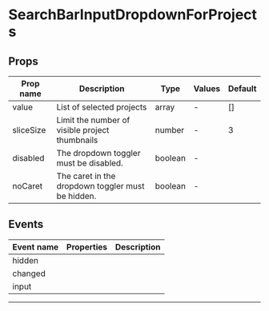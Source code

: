 # SearchBarInputDropdownForProjects

## Props

| Prop name | Description                                       | Type    | Values | Default |
| --------- | ------------------------------------------------- | ------- | ------ | ------- |
| value     | List of selected projects                         | array   | -      | []      |
| sliceSize | Limit the number of visible project thumbnails    | number  | -      | 3       |
| disabled  | The dropdown toggler must be disabled.            | boolean | -      |         |
| noCaret   | The caret in the dropdown toggler must be hidden. | boolean | -      |         |

## Events

| Event name | Properties | Description |
| ---------- | ---------- | ----------- |
| hidden     |            |
| changed    |            |
| input      |            |

---

